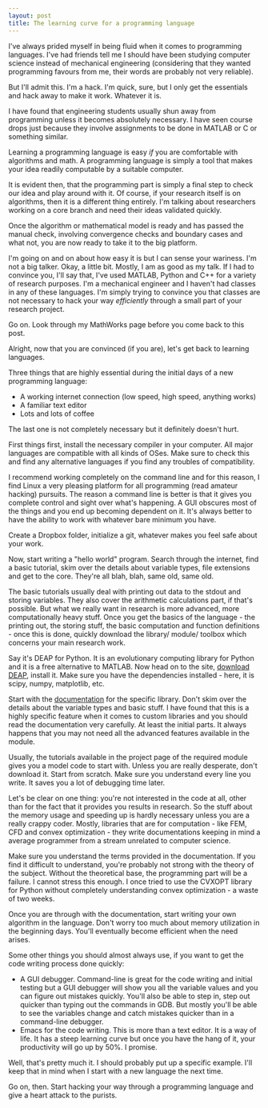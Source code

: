 ```yaml
---
layout: post
title: The learning curve for a programming language
---
```

<p>
I've always prided myself in being fluid when it comes to programming languages. I've had friends tell me I should have been studying computer science instead of mechanical engineering (considering that they wanted programming favours from me, their words are probably not very reliable).
</p>

<p>
But I'll admit this. I'm a hack. I'm quick, sure, but I only get the essentials and hack away to make it work. Whatever it is.</p>

<p>
I have found that engineering students usually shun away from programming unless it becomes absolutely necessary. I have seen course drops just because they involve assignments to be done in MATLAB or C or something similar.</p>

<p>
Learning a programming language is easy <i>if</i> you are comfortable with algorithms and math. A programming language is simply a tool that makes your idea readily computable by a suitable computer.</p>

<p> 
It is evident then, that the programming part is simply a final step to check our idea and play around with it. Of course, if your research itself is on algorithms, then it is a different thing entirely. I'm talking about researchers working on a core branch and need their ideas validated quickly. </p>

<p> 
Once the algorithm or mathematical model is ready and has passed the manual check, involving convergence checks and boundary cases and what not, you are now ready to take it to the big platform. </p>

<p>
I'm going on and on about how easy it is but I can sense your wariness. I'm not a big talker. Okay, a little bit. Mostly, I am as good as my talk. If I had to convince you, I'll say that, I've used MATLAB, Python and C++ for a variety of research purposes. I'm a mechanical engineer and I haven't had classes in any of these languages. I'm simply trying to convince you that classes are not necessary to hack your way <i>efficiently</i> through a small part of your research project. </p>

<p>
Go on. Look through my MathWorks page before you come back to this post. </p>

<p> Alright, now that you are convinced (if you are), let's get back to learning languages. </p>

<p> 
Three things that are highly essential during the initial days of a new programming language:</p>

<ul>
<li> A working internet connection (low speed, high speed, anything works) </li>
<li> A familiar text editor </li>
<li> Lots and lots of coffee </li>
</ul>

<p>
The last one is not completely necessary but it definitely doesn't hurt. </p>

<p> 
First things first, install the necessary compiler in your computer. All major languages are compatible with all kinds of OSes. Make sure to check this and find any alternative languages if you find any troubles of compatibility. </p>

<p>
I recommend working completely on the command line and for this reason, I find Linux a very pleasing platform for all programming (read amateur hacking) pursuits. The reason a command line is better is that it gives you complete control and sight over what's happening. A GUI obscures most of the things and you end up becoming dependent on it. It's always better to have the ability to work with whatever bare minimum you have.</p>

<p>
Create a Dropbox folder, initialize a git, whatever makes you feel safe about your work. </p>

<p>
Now, start writing a "hello world" program. Search through the internet, find a basic tutorial, skim over the details about variable types, file extensions and get to the core. They're all blah, blah, same old, same old. </p>

<p>
The basic tutorials usually deal with printing out data to the stdout and storing variables. They also cover the arithmetic calculations part, if that's possible. But what we really want in research is more advanced, more computationally heavy stuff. Once you get the basics of the language - the printing out, the storing stuff, the basic computation and function definitions - once this is done, quickly download the library/ module/ toolbox which concerns your main research work.</p>

<p>
Say it's DEAP for Python. It is an evolutionary computing library for Python and it is a free alternative to MATLAB. Now head on to the site, <a href="http://code.google.com/p/deap/">download DEAP</a>, install it. Make sure you have the dependencies installed - here, it is scipy, numpy, matplotlib, etc. </p>

<p> 
Start with the <a href="http://deap.gel.ulaval.ca/doc/default/index.html">documentation</a> for the specific library. Don't skim over the details about the variable types and basic stuff. I have found that this is a highly specific feature when it comes to custom libraries and you should read the documentation very carefully. At least the initial parts. It always happens that you may not need all the advanced features available in the module.</p>

<p>
Usually, the tutorials available in the project page of the required module gives you a model code to start with. Unless you are really desperate, don't download it. Start from scratch. Make sure you understand every line you write. It saves you a lot of debugging time later.</p>

<p> 
Let's be clear on one thing: you're not interested in the code at all, other than for the fact that it provides you results in research. So the stuff about the memory usage and speeding up is hardly necessary unless you are a really crappy coder. Mostly, libraries that are for computation - like FEM, CFD and convex optimization - they write documentations keeping in mind a average programmer from a stream unrelated to computer science. </p>

<p>
Make sure you understand the terms provided in the documentation. If you find it difficult to understand, you're probably not strong with the theory of the subject. Without the theoretical base, the programming part will be a failure. I cannot stress this enough. I once tried to use the CVXOPT library for Python without completely understanding convex optimization - a waste of two weeks.</p>

<p>
Once you are through with the documentation, start writing your own algorithm in the language. Don't worry too much about memory utilization in the beginning days. You'll eventually become efficient when the need arises. </p>

<p> Some other things you should almost always use, if you want to get the code writing process done quickly: </p>

<ul>
<li> A GUI debugger. Command-line is great for the code writing and initial testing but a GUI debugger will show you all the variable values and you can figure out mistakes quickly. You'll also be able to step in, step out quicker than typing out the commands in GDB. But mostly you'll be able to see the variables change and catch mistakes quicker than in a command-line debugger.</li>

<li> Emacs for the code writing. This is more than a text editor. It is a way of life. It has a steep learning curve but once you have the hang of it, your productivity will go up by 50%. I promise. </li>
</ul>

<p>
Well, that's pretty much it. I should probably put up a specific example. I'll keep that in mind when I start with a new language the next time. </p>

<p> 
Go on, then. Start hacking your way through a programming language and give a heart attack to the purists.</p>
